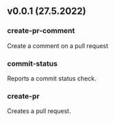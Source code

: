 ## v0.0.1 (27.5.2022)

### create-pr-comment

Create a comment on a pull request

### commit-status

Reports a commit status check.

### create-pr

Creates a pull request.
